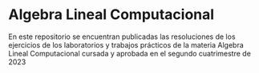 # Algebra Lineal Computacional

En este repositorio se encuentran publicadas las resoluciones de los ejercicios de los laboratorios y trabajos prácticos de la materia Algebra Lineal Computacional cursada y aprobada en el segundo cuatrimestre de 2023
